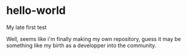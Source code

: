 # hello-world
My late first test

Well, seems like i'm finally making my own repository, guess it may be something like my birth as a developper into the community.
